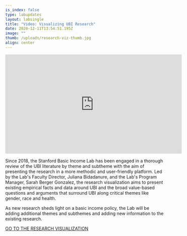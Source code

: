 ```yaml
---
is_index: false
type: labupdates
layout: labsingle
title: "Video: Visualizing UBI Research"
date: 2020-12-11T13:54:51.195Z
image: ""
thumb: /uploads/research-viz-thumb.jpg
align: center
---
```

<iframe width="560" height="315" src="https://www.youtube.com/embed/tcPJ2KUb35g" frameborder="0" allow="accelerometer; autoplay; clipboard-write; encrypted-media; gyroscope; picture-in-picture" allowfullscreen></iframe>

Since 2018, the Stanford Basic Income Lab has been engaged in a thorough review of the UBI literature by theme and subtheme with the aim of presenting the research in a more methodic and user-friendly platform. Led by the Lab's Faculty Director, Juliana Bidadanure, and the Lab's Program Manager, Sarah Berger Gonzalez, the research visualization aims to present existing empirical facts and data around UBI and the broad value-based questions and arguments that surround UBI along critical themes like gender, race and health. 

As new research sheds light on a basic income policy, the Lab will be adding additional themes and subthemes and adding new information to the existing research. 

[GO TO THE RESEARCH VISUALIZATION](https://basicincome.stanford.edu/research/ubi-visualization/)